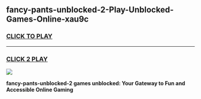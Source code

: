 
## fancy-pants-unblocked-2-Play-Unblocked-Games-Online-xau9c
<h3>
<a href="https://premium76.site?title=fancy-pants-unblocked-2&ref=25A">CLICK TO PLAY</a></h3>
<hr>

<h3>
<a href="https://premium76.site?title=fancy-pants-unblocked-2&ref=25A">CLICK 2 PLAY</a>
  
</h3>

<a href="https://premium76.site?title=fancy-pants-unblocked-2&ref=25A"><img src="https://clearcache.store/games.png"></a>


**fancy-pants-unblocked-2 games unblocked: Your Gateway to Fun and Accessible Online Gaming**
